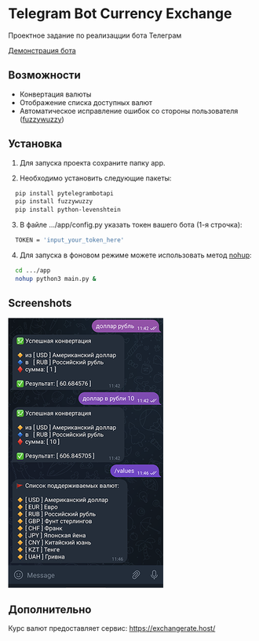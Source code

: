 
# Telegram Bot Currency Exchange

Проектное задание по реализацции бота Телеграм

[Демонстрация бота](https://t.me/exchange_trades_test_bot)
## Возможности

- Конвертация валюты
- Отображение списка доступных валют
- Автоматическое исправление ошибок со стороны пользователя ([fuzzywuzzy](https://pypi.org/project/fuzzywuzzy/))


## Установка

1. Для запуска проекта сохраните папку app.

2. Необходимо установить следующие пакеты:

```bash
  pip install pytelegrambotapi
  pip install fuzzywuzzy
  pip install python-levenshtein
```

3. В файле .../app/config.py указать токен вашего бота (1-я строчка):

```bash
  TOKEN = 'input_your_token_here'
```

4. Для запуска в фоновом режиме можете использовать метод [nohup](https://janakiev.com/blog/python-background/):
```bash
  cd .../app
  nohup python3 main.py &
```
## Screenshots

![App Screenshot](https://github.com/NShilko/currency_exchange_telebot/blob/main/screenshot/main.png?raw=true)


## Дополнительно

Курс валют предоставляет сервис: https://exchangerate.host/


